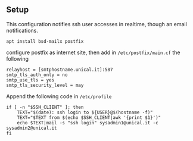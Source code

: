 Setup
-----
This configuration notifies ssh user accesses in realtime, though an email notifications.

````
apt install bsd-mailx postfix
````

configure postfix as internet site, then add in `/etc/postfix/main.cf` the following
````
relayhost = [smtphostname.unical.it]:587
smtp_tls_auth_only = no
smtp_use_tls = yes
smtp_tls_security_level = may
````

Append the following code in `/etc/profile`
````
if [ -n "$SSH_CLIENT" ]; then 
    TEXT="$(date): ssh login to ${USER}@$(hostname -f)" 
    TEXT="$TEXT from $(echo $SSH_CLIENT|awk '{print $1}')" 
    echo $TEXT|mail -s "ssh login" sysadmin1@unical.it -c sysadmin2@unical.it
fi
````
